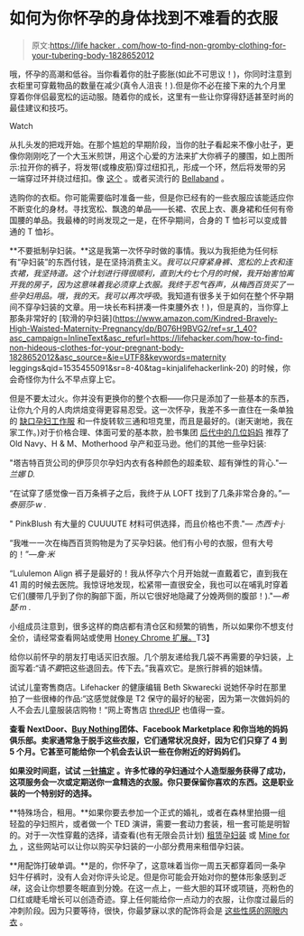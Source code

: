 # 如何为你怀孕的身体找到不难看的衣服

> 原文:[https://life hacker . com/how-to-find-non-gromby-clothing-for-your-tubering-body-1828652012](https://lifehacker.com/how-to-find-non-hideous-clothes-for-your-pregnant-body-1828652012)

哦，怀孕的高潮和低谷。当你看着你的肚子膨胀(如此不可思议！)，你同时注意到衣柜里可穿戴物品的数量在减少(真令人沮丧！).但是你不必在接下来的九个月里穿着你伴侣最宽松的运动服。随着你的成长，这里有一些让你穿得舒适甚至时尚的最佳建议和技巧。

Watch

从扎头发的把戏开始。在那个尴尬的早期阶段，当你的肚子看起来不像小肚子，更像你刚刚吃了一个大玉米煎饼，用这个心爱的方法来扩大你裤子的腰围，如上图所示:拉开你的裤子，将发带(或橡皮筋)穿过纽扣孔，形成一个环，然后将发带的另一端穿过环并绕过纽扣。像 [这个](http://diymaternity.com/pants-skirts/the-rubberband-maternity-trick/) 。或者买流行的 [Bellaband](https://www.ingridandisabel.com/shop/bellaband/1013-bellaband-basic) 。

选购你的衣柜。你可能需要临时准备一些，但是你已经有的一些衣服应该能适应你不断变化的身材。寻找宽松、飘逸的单品——长裙、农民上衣、裹身裙和任何有帝国腰的单品。我最棒的时尚发现之一是，在怀孕期间，合身的 T 恤衫可以变成普通的 T 恤衫。

**不要抵制孕妇装。**这是我第一次怀孕时做的事情。我以为我拒绝为任何标有“孕妇装”的东西付钱，是在坚持消费主义。*我可以只穿紧身裤、宽松的上衣和连衣裙，*我坚持道。这个计划进行得很顺利，直到大约七个月的时候，我开始害怕离开我的房子，因为这意味着我必须穿上衣服。我终于忍气吞声，从梅西百货买了一些孕妇用品。哦，我的天。我可以再次*呼吸*。我知道有很多关于如何在整个怀孕期间不穿孕妇装的文章。用一块长布料拼凑一件束腰外衣！)，但是真的，当你穿上那条非常好的 [软滑的孕妇装](https://www.amazon.com/Kindred-Bravely-High-Waisted-Maternity-Pregnancy/dp/B076H9BVG2/ref=sr_1_40?asc_campaign=InlineText&asc_refurl=https://lifehacker.com/how-to-find-non-hideous-clothes-for-your-pregnant-body-1828652012&asc_source=&ie=UTF8&keywords=maternity leggings&qid=1535455091&sr=8-40&tag=kinjalifehackerlink-20) 的时候，你会奇怪你为什么不早点穿上它。

但是不要太过火。你并没有更换你的整个衣橱——你只是添加了一些基本的东西，让你九个月的人肉烘焙变得更容易忍受。这一次怀孕，我差不多一直住在一条单独的 [缺口孕妇工作服](https://www.gap.com/browse/product.do?pid=337597002&CAWELAID=120280880001785739&CAGPSPN=pla&CAAGID=40375154814&CATCI=pla-72197170136&tid=gppl000013&kwid=1&ap=7&gclid=EAIaIQobChMI3crnvdGP3QIVGbbACh2C5QLNEAQYASABEgLWGfD_BwE&gclsrc=aw.ds) 和一件旋转软三通和坦克里，而且是最好的。(谢天谢地，我在家工作。)对于价格合理、体面可爱的基本款，脸书集团 [后代中的几位妈妈](https://www.facebook.com/groups/2018785615043946/) 推荐了 Old Navy、H & M、Motherhood 孕产和亚马逊。他们的其他一些孕妇装:

"塔吉特百货公司的伊莎贝尔孕妇内衣有各种颜色的超柔软、超有弹性的背心."*—兰娜 D.*

“在试穿了感觉像一百万条裤子之后，我终于从 LOFT 找到了几条非常合身的。”*—泰丽莎·w .*

" PinkBlush 有大量的 CUUUUTE 材料可供选择，而且价格也不贵."— *杰西卡·j·*

“我唯一一次在梅西百货购物是为了买孕妇装。他们有小号的衣服，但有大号的！”*—詹·米*

“Lululemon Align 裤子是最好的！我从怀孕六个月开始就一直戴着它，直到我在 41 周的时候去医院。我惊讶地发现，松紧带一直很安全，我也可以在哺乳时穿着它们(腰带几乎到了你的胸部下面，所以它很好地隐藏了分娩两侧的腹部！)."*—希瑟·m .*

小组成员注意到，很多这样的商店都有清仓区和频繁的销售，所以如果你不想支付全价，请经常查看网站或使用 [Honey Chrome 扩展。](https://twocents.lifehacker.com/this-browser-extension-tracks-price-drops-on-amazon-1796114626)T3】

给你以前怀孕的朋友打电话买旧衣服。几个朋友递给我几袋不再需要的孕妇装，上面写着:“请*不要*把这些退回去。传下去。”我喜欢它。是旅行胖裤的姐妹情。

试试儿童寄售商店。Lifehacker 的健康编辑 Beth Skwarecki 说她怀孕时在那里拍了一些很棒的作品:“这感觉就像是 T2 保守的最好的秘密，因为第一次做妈妈的人不会去儿童服装店购物！“网上寄售店 [thredUP](https://www.thredup.com/) 也值得一查。

**查看 NextDoor、**[**Buy Nothing**](https://buynothingproject.org/)**团体、Facebook Marketplace 和你当地的妈妈俱乐部。卖家通常急于脱手这些衣服，它们通常状况良好，因为它们只穿了 4 到 5 个月。它甚至可能给你一个机会去认识一些在你附近的好妈妈们。**

**如果没时间逛，试试** [**一针搞定**](https://www.stitchfix.com/) **。许多忙碌的孕妇通过个人造型服务获得了成功，这项服务会一次或定期送你一盒精选的衣服。你只要保留你喜欢的东西。这是职业装的一个特别好的选择。**

**特殊场合，租用。**如果你要去参加一个正式的婚礼，或者在森林里拍摄一组轻盈的孕妇照片，或者做一个 TED 演讲，需要一套动力套装，租一套可能是明智的。对于一次性穿戴的选择，请查看(也有无限会员计划) [租赁孕妇装](http://www.rentmaternitywear.com/) 或 [Mine for 九](https://www.minefornine.com/) ，这些网站可以让你以购买孕妇装的一小部分费用来租借孕妇装。

**用配饰打破单调。**是的，你怀孕了，这意味着当你一周五天都穿着同一条孕妇牛仔裤时，没有人会对你评头论足。但是你可能会开始对你的整体形象感到*乏味*，这会让你想要冬眠直到分娩。在这一点上，一些大胆的耳环或项链，亮粉色的口红或睫毛增长可以创造奇迹。穿上任何能给你一点动力的衣服，让你度过最后的冲刺阶段。因为只要等待，很快，你最梦寐以求的配饰将会是 [这些性感的网眼内衣](https://offspring.lifehacker.com/the-best-maternity-ward-swag-ranked-1797345317) 。